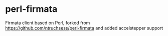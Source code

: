 # perl-firmata

Firmata client based on Perl, forked from https://github.com/ntruchsess/perl-firmata and added accelstepper support
